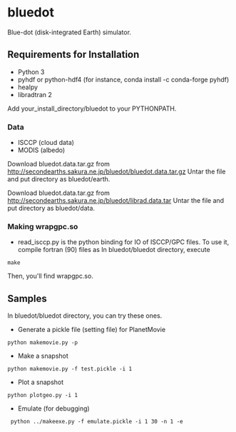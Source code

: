 # bluedot

Blue-dot (disk-integrated Earth) simulator. 

## Requirements for Installation

- Python 3
- pyhdf or python-hdf4 (for instance, conda install -c conda-forge pyhdf)
- healpy
- libradtran 2

Add your_install_directory/bluedot to your PYTHONPATH.

### Data 

- ISCCP (cloud data)
- MODIS (albedo)

Download bluedot.data.tar.gz from http://secondearths.sakura.ne.jp/bluedot/bluedot.data.tar.gz
Untar the file and put directory as bluedot/earth.

Download bluedot.data.tar.gz from http://secondearths.sakura.ne.jp/bluedot/librad.data.tar
Untar the file and put directory as bluedot/data.

### Making wrapgpc.so

- read_isccp.py is the python binding for IO of ISCCP/GPC files. To use it, compile fortran (90) files as
In bluedot/bluedot directory, execute

````
make
````
Then, you'll find wrapgpc.so.

## Samples

In bluedot/bluedot directory, you can try these ones.

- Generate a pickle file (setting file) for PlanetMovie

````
python makemovie.py -p 
````

- Make a snapshot

````
python makemovie.py -f test.pickle -i 1
````

- Plot a snapshot

````
python plotgeo.py -i 1
````

- Emulate (for debugging)

````
 python ../makeexe.py -f emulate.pickle -i 1 30 -n 1 -e
````

